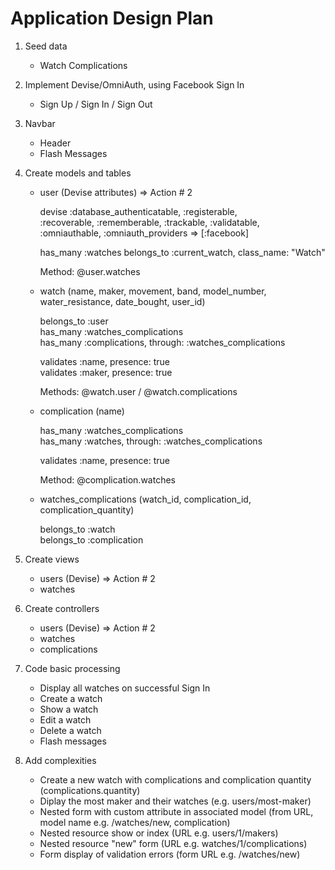 # Application Design Plan 

1. Seed data

    - Watch Complications  

2. Implement Devise/OmniAuth, using Facebook Sign In

    - Sign Up / Sign In / Sign Out  

3. Navbar

    - Header  
    - Flash Messages  

4. Create models and tables

    - user (Devise attributes) => Action # 2  

        devise :database_authenticatable, :registerable,  
         :recoverable, :rememberable, :trackable, :validatable,  
         :omniauthable, :omniauth_providers => [:facebook]  

        has_many :watches 
        belongs_to :current_watch, class_name: "Watch"  

        Method: @user.watches  

    - watch (name, maker, movement, band, model_number, water_resistance, date_bought, user_id)  

         belongs_to :user  
         has_many :watches_complications  
         has_many :complications, through: :watches_complications  

         validates :name, presence: true  
         validates :maker, presence: true  

         Methods: @watch.user / @watch.complications   

    - complication (name)  

       has_many :watches_complications  
       has_many :watches, through: :watches_complications  

       validates :name, presence: true  

       Method: @complication.watches  

    - watches_complications (watch_id, complication_id, complication_quantity)  

       belongs_to :watch  
       belongs_to :complication  

5. Create views

    - users (Devise) => Action # 2  
    - watches  

6. Create controllers

    - users (Devise) => Action # 2  
    - watches  
    - complications  

7. Code basic processing

    - Display all watches on successful Sign In  
    - Create a watch  
    - Show a watch  
    - Edit a watch  
    - Delete a watch  
    - Flash messages  

8. Add complexities

    - Create a new watch with complications and complication quantity (complications.quantity)  
    - Diplay the most maker and their watches (e.g. users/most-maker)  
    - Nested form with custom attribute in associated model (from URL, model name e.g. /watches/new, complication)  
    - Nested resource show or index (URL e.g. users/1/makers)  
    - Nested resource "new" form (URL e.g. watches/1/complications)  
    - Form display of validation errors (form URL e.g. /watches/new)  

